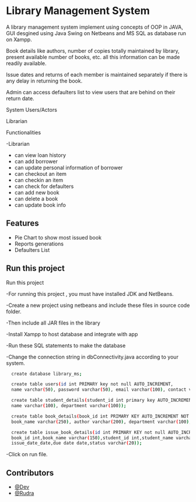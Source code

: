 
# Library Management System 

A library management system implement using concepts of OOP in JAVA, GUI desgined using Java Swing on Netbeans and MS SQL as database run on Xampp. 

Book details like authors, number of copies totally maintained by library, present available
number of books, etc. all this information can be made readily available.

Issue dates and returns of each member is maintained separately if there is any delay in
returning the book.

Admin can access defaulters list to view users that are behind on their return date.

System Users/Actors

Librarian

Functionalities

-Librarian

- can view loan history 
- can add borrower
- can update personal information of borrower
- can checkout an item
- can checkin an item
- can check for defaulters 
- can add new book
- can delete a book
- can update book info


## Features

- Pie Chart to show most issued book
- Reports generations
- Defaulters List


## Run this project

Run this project

-For running this project , you must have installed JDK and NetBeans.

-Create a new project using netbeans and include these files in source code folder.

-Then include all JAR files in the library

-Install Xampp to host database and integrate with app

-Run these SQL statements to make the database

-Change the connection string in dbConnectivity.java according to your system.

```bash
  create database library_ms;

  create table users(id int PRIMARY key not null AUTO_INCREMENT, 
  name varchar(50), password varchar(50), email varchar(100), contact varchar(20));

  create table student_details(student_id int primary key AUTO_INCREMENT not null, 
  name varchar(100), department varchar(100));

  create table book_details(book_id int PRIMARY KEY AUTO_INCREMENT NOT null, 
  book_name varchar(250), author varchar(200), department varchar(100), quantity int);

  create table issue_book_details(id int PRIMARY KEY not null AUTO_INCREMENT,
  book_id int,book_name varchar(150),student_id int,student_name varchar(50),
  issue_date_date,due date date,status varchar(20));
```

-Click on run file.


## Contributors

- [@Dev](https://www.github.com/vorad1)
- [@Rudra](https://www.github.com/rudramodh)


